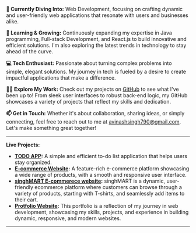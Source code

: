 

**🔭 Currently Diving Into:** Web Development, focusing on crafting dynamic and user-friendly web applications that resonate with users and businesses alike.

**🌱 Learning & Growing:** Continuously expanding my expertise in Java programming, Full-stack Development, and React.js to build innovative and efficient solutions. I'm also exploring the latest trends in technology to stay ahead of the curve.

**💻 Tech Enthusiast:** Passionate about turning complex problems into simple, elegant solutions. My journey in tech is fueled by a desire to create impactful applications that make a difference.

**👨‍💻 Explore My Work:** Check out my projects on [GitHub](https://github.com/avinashsingh790) to see what I've been up to! From sleek user interfaces to robust back-end logic, my GitHub showcases a variety of projects that reflect my skills and dedication.

**📫 Get in Touch:** Whether it's about collaboration, sharing ideas, or simply connecting, feel free to reach out to me at avinashsingh790@gmail.com. Let's make something great together!

---

**Live Projects:**

- **[TODO APP](https://avinashsingh790.github.io/Todo-APP/):** A simple and efficient to-do list application that helps users stay organized.
- **[E-commerce Website](https://avinashsingh790.github.io/E-commerce-website/):** A feature-rich e-commerce platform showcasing a wide range of products, with a smooth and responsive user interface.
- **[singhMART E-commerece website](https://singhmart-production.up.railway.app/):** singhMART is a dynamic, user-friendly ecommerce platform where customers can browse through a variety of products, starting with T-shirts, and seamlessly add items to their cart. 
- **[Protfolio Website](https://avinashsingh790.github.io/Portfolio-Website/):** This portfolio is a reflection of my journey in web development, showcasing my skills, projects, and experience in building dynamic, responsive, and modern websites.
---
